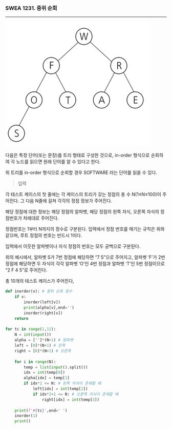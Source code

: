 ### SWEA 1231. 중위 순회

---

![1](./images/1.png)

다음은 특정 단어(또는 문장)를 트리 형태로 구성한 것으로, in-order 형식으로 순회하여 각 노드를 읽으면 원래 단어를 알 수 있다고 한다.

위 트리를 in-order 형식으로 순회할 경우 SOFTWARE 라는 단어를 읽을 수 있다.



> 입력

각 테스트 케이스의 첫 줄에는 각 케이스의 트리가 갖는 정점의 총 수 N(1≤N≤100)이 주어진다. 그 다음 N줄에 걸쳐 각각의 정점 정보가 주어진다.

해당 정점에 대한 정보는 해당 정점의 알파벳, 해당 정점의 왼쪽 자식, 오른쪽 자식의 정점번호가 차례대로 주어진다.

정점번호는 1부터 N까지의 정수로 구분된다. 입력에서 정점 번호를 매기는 규칙은 위와 같으며, 루트 정점의 번호는 반드시 1이다.

입력에서 이웃한 알파벳이나 자식 정점의 번호는 모두 공백으로 구분된다.

위의 예시에서, 알파벳 S가 7번 정점에 해당하면 “7 S”으로 주어지고, 알파벳 ‘F’가 2번 정점에 해당하면 두 자식이 각각 알파벳 ‘O’인 4번 정점과 알파벳 ‘T’인 5번 정점이므로 “2 F 4 5”로 주어진다.

총 10개의 테스트 케이스가 주어진다,



```python
def inorder(v): # 중위 순회 함수
    if v:
        inorder(left[v])
        print(alpha[v],end='')
        inorder(right[v])
    return

for tc in range(1,11):
    N = int(input())
    alpha = ['']*(N+1) # 알파벳
    left = [0]*(N+1) # 왼쪽
    right = [0]*(N+1) # 오른쪽

    for i in range(N):
        temp = list(input().split())
        idx = int(temp[0])
        alpha[idx] = temp[1]
        if idx*2 <= N: # 왼쪽 자식이 존재할 때
            left[idx] = int(temp[2])
            if idx*2+1 <= N: # 오른쪽 자식이 존재할 때
                right[idx] = int(temp[3])

    print(f'#{tc}',end=' ')
    inorder(1)
    print()
```

